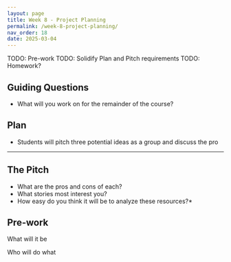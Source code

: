 ```yaml
---
layout: page
title: Week 8 - Project Planning
permalink: /week-8-project-planning/
nav_order: 18
date: 2025-03-04
---
```


TODO: Pre-work
TODO: Solidify Plan and Pitch requirements
TODO: Homework?

## Guiding Questions

* What will you work on for the remainder of the course? 

## Plan

* Students will pitch three potential ideas as a group and discuss the pro

---
## The Pitch

* What are the pros and cons of each?
* What stories most interest you?
* How easy do you think it will be to analyze these resources?*

## Pre-work
What will it be

Who will do what